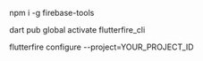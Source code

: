 npm i -g firebase-tools

dart pub global activate flutterfire_cli

flutterfire configure --project=YOUR_PROJECT_ID
